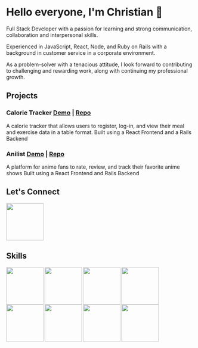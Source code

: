 # Hello everyone, I'm Christian 👋
Full Stack Developer with a passion for learning and strong communication, collaboration and interpersonal skills.

Experienced in JavaScript, React, Node, and Ruby on Rails with a background in customer service in a corporate environment.

As a problem-solver with a tenacious attitude, I look forward to contributing to challenging and rewarding work, along with continuing my professional growth.


## Projects
### Calorie Tracker  [Demo](https://www.youtube.com/watch?v=QUHbAXNCoXI) |  [Repo](https://github.com/ChristianC93/calorie-tracker) 
 A calorie tracker that allows users to register, log-in, and view their meal and exercise data in a table format.
 Built using a React Frontend and a Rails Backend

### Anilist  [Demo](https://www.youtube.com/watch?v=h6WCD4nJtFA)  |  [Repo](https://github.com/ChristianC93/anime_List)
 A platform for anime fans to rate, review, and track their favorite anime shows
 Built using a React Frontend and Rails Backend 

## Let's Connect
<a href="https://www.linkedin.com/in/christian-castillo-22ab621a8/"><img src="https://cdn.jsdelivr.net/gh/devicons/devicon/icons/linkedin/linkedin-original.svg" width="100" /></a>
 
## Skills
<img src="https://cdn.jsdelivr.net/gh/devicons/devicon/icons/html5/html5-original.svg" width="100" align="left" />
<img src="https://cdn.jsdelivr.net/gh/devicons/devicon/icons/css3/css3-original.svg" width="100" align="left" />    
<img src="https://cdn.jsdelivr.net/gh/devicons/devicon/icons/javascript/javascript-original.svg" width="100" align="left" /> 
<img src="https://cdn.jsdelivr.net/gh/devicons/devicon/icons/react/react-original.svg" width="100" align="left" />
<img src="https://cdn.jsdelivr.net/gh/devicons/devicon/icons/redux/redux-original.svg" width="100" align="left" />
<img src="https://cdn.jsdelivr.net/gh/devicons/devicon/icons/ruby/ruby-original.svg" width="100" align="left" />
<img src="https://cdn.jsdelivr.net/gh/devicons/devicon/icons/rails/rails-plain-wordmark.svg" width="100" align="left" />
<img src="https://cdn.jsdelivr.net/gh/devicons/devicon/icons/sqlite/sqlite-original.svg" width="100" align="left" />

          
          
          
          
          
          

          
          

          
          
          
          
<!--
**ChristianC93/ChristianC93** is a ✨ _special_ ✨ repository because its `README.md` (this file) appears on your GitHub profile.

Here are some ideas to get you started:

- 🔭 I’m currently working on ...
- 🌱 I’m currently learning ...
- 👯 I’m looking to collaborate on ...
- 🤔 I’m looking for help with ...
- 💬 Ask me about ...
- 📫 How to reach me: ...
- 😄 Pronouns: ...
- ⚡ Fun fact: ...
-->
